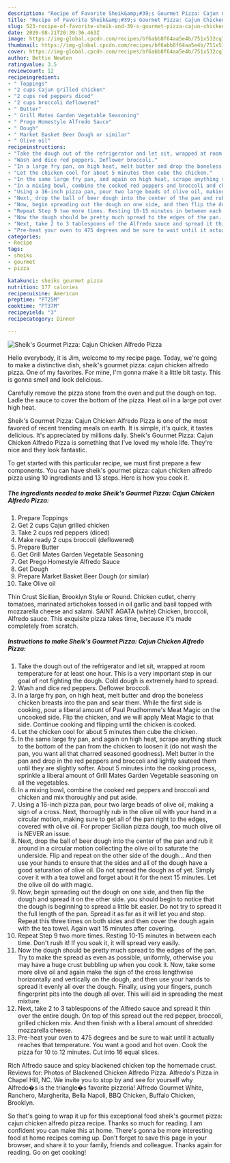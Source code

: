 ```yaml
---
description: "Recipe of Favorite Sheik&amp;#39;s Gourmet Pizza: Cajun Chicken Alfredo Pizza"
title: "Recipe of Favorite Sheik&amp;#39;s Gourmet Pizza: Cajun Chicken Alfredo Pizza"
slug: 523-recipe-of-favorite-sheik-and-39-s-gourmet-pizza-cajun-chicken-alfredo-pizza
date: 2020-08-21T20:39:36.463Z
image: https://img-global.cpcdn.com/recipes/bf6abb8f64aa5e4b/751x532cq70/sheiks-gourmet-pizza-cajun-chicken-alfredo-pizza-recipe-main-photo.jpg
thumbnail: https://img-global.cpcdn.com/recipes/bf6abb8f64aa5e4b/751x532cq70/sheiks-gourmet-pizza-cajun-chicken-alfredo-pizza-recipe-main-photo.jpg
cover: https://img-global.cpcdn.com/recipes/bf6abb8f64aa5e4b/751x532cq70/sheiks-gourmet-pizza-cajun-chicken-alfredo-pizza-recipe-main-photo.jpg
author: Bettie Newton
ratingvalue: 3.5
reviewcount: 12
recipeingredient:
- " Toppings"
- "2 cups Cajun grilled chicken"
- "2 cups red peppers diced"
- "2 cups broccoli deflowered"
- " Butter"
- " Grill Mates Garden Vegetable Seasoning"
- " Prego Homestyle Alfredo Sauce"
- " Dough"
- " Market Basket Beer Dough or similar"
- " Olive oil"
recipeinstructions:
- "Take the dough out of the refrigerator and let sit, wrapped at room temperature for at least one hour. This is a very important step in our goal of not fighting the dough. Cold dough is extremely hard to spread."
- "Wash and dice red peppers. Deflower broccoli."
- "In a large fry pan, on high heat, melt butter and drop the boneless chicken breasts into the pan and sear them. While the first side is cooking, pour a liberal amount of Paul Prudhomme&#39;s Meat Magic on the uncooked side. Flip the chicken, and we will apply Meat Magic to that side. Continue cooking and flipping until the chicken is cooked."
- "Let the chicken cool for about 5 minutes then cube the chicken."
- "In the same large fry pan, and again on high heat, scrape anything stuck to the bottom of the pan from the chicken to loosen it (do not wash the pan, you want all that charred seasoned goodness). Melt butter in the pan and drop in the red peppers and broccoli and lightly sauteed them until they are slightly softer. About 5 minutes into the cooking process, sprinkle a liberal amount of Grill Mates Garden Vegetable seasoning on all the vegetables."
- "In a mixing bowl, combine the cooked red peppers and broccoli and chicken and mix thoroughly and put aside."
- "Using a 16-inch pizza pan, pour two large beads of olive oil, making a sign of a cross. Next, thoroughly rub in the olive oil with your hand in a circular motion, making sure to get all of the pan right to the edges, covered with olive oil. For proper Sicilian pizza dough, too much olive oil is NEVER an issue."
- "Next, drop the ball of beer dough into the center of the pan and rub it around in a circular motion collecting the olive oil to saturate the underside. Flip and repeat on the other side of the dough... And then use your hands to ensure that the sides and all of the dough have a good saturation of olive oil. Do not spread the dough as of yet. Simply cover it with a tea towel and forget about it for the next 15 minutes. Let the olive oil do with magic."
- "Now, begin spreading out the dough on one side, and then flip the dough and spread it on the other side. you should begin to notice that the dough is beginning to spread a little bit easier. Do not try to spread it the full length of the pan. Spread it as far as it will let you and stop. Repeat this three times on both sides and then cover the dough again with the tea towel. Again wait 15 minutes after covering."
- "Repeat Step 9 two more times. Resting 10-15 minutes in between each time. Don&#39;t rush it! If you soak it, it will spread very easily."
- "Now the dough should be pretty much spread to the edges of the pan. Try to make the spread as even as possible, uniformly, otherwise you may have a huge crust bubbling up when you cook it. Now, take some more olive oil and again make the sign of the cross lengthwise horizontally and vertically on the dough, and then use your hands to spread it evenly all over the dough. Finally, using your fingers, punch fingerprint pits into the dough all over. This will aid in spreading the meat mixture."
- "Next, take 2 to 3 tablespoons of the Alfredo sauce and spread it thin over the entire dough. On top of this spread out the red pepper, broccoli, grilled chicken mix. And then finish with a liberal amount of shredded mozzarella cheese."
- "Pre-heat your oven to 475 degrees and be sure to wait until it actually reaches that temperature. You want a good and hot oven. Cook the pizza for 10 to 12 minutes. Cut into 16 equal slices."
categories:
- Recipe
tags:
- sheiks
- gourmet
- pizza

katakunci: sheiks gourmet pizza 
nutrition: 177 calories
recipecuisine: American
preptime: "PT25M"
cooktime: "PT37M"
recipeyield: "3"
recipecategory: Dinner

---
```



![Sheik&#39;s Gourmet Pizza: Cajun Chicken Alfredo Pizza](https://img-global.cpcdn.com/recipes/bf6abb8f64aa5e4b/751x532cq70/sheiks-gourmet-pizza-cajun-chicken-alfredo-pizza-recipe-main-photo.jpg)

Hello everybody, it is Jim, welcome to my recipe page. Today, we're going to make a distinctive dish, sheik&#39;s gourmet pizza: cajun chicken alfredo pizza. One of my favorites. For mine, I'm gonna make it a little bit tasty. This is gonna smell and look delicious.

Carefully remove the pizza stone from the oven and put the dough on top. Ladle the sauce to cover the bottom of the pizza. Heat oil in a large pot over high heat.

Sheik&#39;s Gourmet Pizza: Cajun Chicken Alfredo Pizza is one of the most favored of recent trending meals on earth. It is simple, it's quick, it tastes delicious. It's appreciated by millions daily. Sheik&#39;s Gourmet Pizza: Cajun Chicken Alfredo Pizza is something that I've loved my whole life. They're nice and they look fantastic.


To get started with this particular recipe, we must first prepare a few components. You can have sheik&#39;s gourmet pizza: cajun chicken alfredo pizza using 10 ingredients and 13 steps. Here is how you cook it.

<!--inarticleads1-->

##### The ingredients needed to make Sheik&#39;s Gourmet Pizza: Cajun Chicken Alfredo Pizza:

1. Prepare  Toppings
1. Get 2 cups Cajun grilled chicken
1. Take 2 cups red peppers (diced)
1. Make ready 2 cups broccoli (deflowered)
1. Prepare  Butter
1. Get  Grill Mates Garden Vegetable Seasoning
1. Get  Prego Homestyle Alfredo Sauce
1. Get  Dough
1. Prepare  Market Basket Beer Dough (or similar)
1. Take  Olive oil


Thin Crust Sicilian, Brooklyn Style or Round. Chicken cutlet, cherry tomatoes, marinated artichokes tossed in oil garlic and basil topped with mozzarella cheese and salami. SAINT AGATA (white) Chicken, broccoli, Alfredo sauce. This exquisite pizza takes time, because it&#39;s made completely from scratch. 

<!--inarticleads2-->

##### Instructions to make Sheik&#39;s Gourmet Pizza: Cajun Chicken Alfredo Pizza:

1. Take the dough out of the refrigerator and let sit, wrapped at room temperature for at least one hour. This is a very important step in our goal of not fighting the dough. Cold dough is extremely hard to spread.
1. Wash and dice red peppers. Deflower broccoli.
1. In a large fry pan, on high heat, melt butter and drop the boneless chicken breasts into the pan and sear them. While the first side is cooking, pour a liberal amount of Paul Prudhomme&#39;s Meat Magic on the uncooked side. Flip the chicken, and we will apply Meat Magic to that side. Continue cooking and flipping until the chicken is cooked.
1. Let the chicken cool for about 5 minutes then cube the chicken.
1. In the same large fry pan, and again on high heat, scrape anything stuck to the bottom of the pan from the chicken to loosen it (do not wash the pan, you want all that charred seasoned goodness). Melt butter in the pan and drop in the red peppers and broccoli and lightly sauteed them until they are slightly softer. About 5 minutes into the cooking process, sprinkle a liberal amount of Grill Mates Garden Vegetable seasoning on all the vegetables.
1. In a mixing bowl, combine the cooked red peppers and broccoli and chicken and mix thoroughly and put aside.
1. Using a 16-inch pizza pan, pour two large beads of olive oil, making a sign of a cross. Next, thoroughly rub in the olive oil with your hand in a circular motion, making sure to get all of the pan right to the edges, covered with olive oil. For proper Sicilian pizza dough, too much olive oil is NEVER an issue.
1. Next, drop the ball of beer dough into the center of the pan and rub it around in a circular motion collecting the olive oil to saturate the underside. Flip and repeat on the other side of the dough... And then use your hands to ensure that the sides and all of the dough have a good saturation of olive oil. Do not spread the dough as of yet. Simply cover it with a tea towel and forget about it for the next 15 minutes. Let the olive oil do with magic.
1. Now, begin spreading out the dough on one side, and then flip the dough and spread it on the other side. you should begin to notice that the dough is beginning to spread a little bit easier. Do not try to spread it the full length of the pan. Spread it as far as it will let you and stop. Repeat this three times on both sides and then cover the dough again with the tea towel. Again wait 15 minutes after covering.
1. Repeat Step 9 two more times. Resting 10-15 minutes in between each time. Don&#39;t rush it! If you soak it, it will spread very easily.
1. Now the dough should be pretty much spread to the edges of the pan. Try to make the spread as even as possible, uniformly, otherwise you may have a huge crust bubbling up when you cook it. Now, take some more olive oil and again make the sign of the cross lengthwise horizontally and vertically on the dough, and then use your hands to spread it evenly all over the dough. Finally, using your fingers, punch fingerprint pits into the dough all over. This will aid in spreading the meat mixture.
1. Next, take 2 to 3 tablespoons of the Alfredo sauce and spread it thin over the entire dough. On top of this spread out the red pepper, broccoli, grilled chicken mix. And then finish with a liberal amount of shredded mozzarella cheese.
1. Pre-heat your oven to 475 degrees and be sure to wait until it actually reaches that temperature. You want a good and hot oven. Cook the pizza for 10 to 12 minutes. Cut into 16 equal slices.


Rich Alfredo sauce and spicy blackened chicken top the homemade crust. Reviews for: Photos of Blackened Chicken Alfredo Pizza. Alfredo&#39;s Pizza in Chapel Hill, NC. We invite you to stop by and see for yourself why Alfredo�s is the triangle�s favorite pizzeria! Alfredo Gourmet White, Ranchero, Margherita, Bella Napoli, BBQ Chicken, Buffalo Chicken, Brooklyn. 

So that's going to wrap it up for this exceptional food sheik&#39;s gourmet pizza: cajun chicken alfredo pizza recipe. Thanks so much for reading. I am confident you can make this at home. There's gonna be more interesting food at home recipes coming up. Don't forget to save this page in your browser, and share it to your family, friends and colleague. Thanks again for reading. Go on get cooking!
